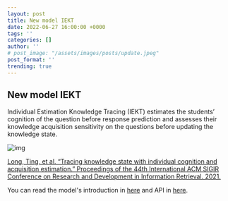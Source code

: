 ```yaml
---
layout: post
title: New model IEKT
date: 2022-06-27 16:00:00 +0000
tags: ''
categories: []
author: ''
# post_image: "/assets/images/posts/update.jpeg"
post_format: ''
trending: true
---
```

## New model IEKT
Individual Estimation Knowledge Tracing (IEKT) estimates the students’ cognition of the question before response prediction and assesses their knowledge acquisition sensitivity on the questions before updating the knowledge state.

![img](https://pykt-toolkit.readthedocs.io/en/latest/_images/iekt.png)

[Long, Ting, et al. “Tracing knowledge state with individual cognition and acquisition estimation.” Proceedings of the 44th International ACM SIGIR Conference on Research and Development in Information Retrieval. 2021.](https://wnzhang.net/papers/2021-sigir-iekt.pdf)

You can read the model's introduction in [here](https://pykt-toolkit.readthedocs.io/en/latest/models.html#iekt) and API in [here](https://pykt-toolkit.readthedocs.io/en/latest/pykt.models.html#module-pykt.models.iekt).
